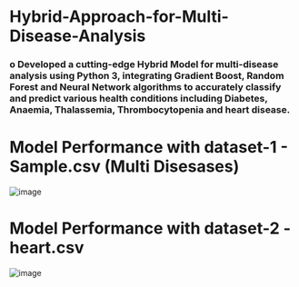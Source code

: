 # Hybrid-Approach-for-Multi-Disease-Analysis
### o	Developed a cutting-edge Hybrid Model for multi-disease analysis using Python 3, integrating Gradient Boost, Random Forest and Neural Network algorithms to accurately classify and predict various health conditions including Diabetes, Anaemia, Thalassemia, Thrombocytopenia and heart disease.

# Model Performance with dataset-1 - Sample.csv (Multi Disesases)
![image](https://github.com/MVVarun-02/Hybrid-Approach-for-Multi-Disease-Analysis/assets/94582488/b8d78b7e-d5d5-494b-b8df-b9ade686bd72)

# Model Performance with dataset-2 - heart.csv 
![image](https://github.com/MVVarun-02/Hybrid-Approach-for-Multi-Disease-Analysis/assets/94582488/aa23016e-1d67-48ba-8ab2-a9b8b4bbb557)

